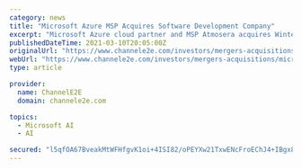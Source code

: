 ```yaml
---
category: news
title: "Microsoft Azure MSP Acquires Software Development Company"
excerpt: "Microsoft Azure cloud partner and MSP Atmosera acquires Wintellect, a software development, Azure and IT training company."
publishedDateTime: 2021-03-10T20:05:00Z
originalUrl: "https://www.channele2e.com/investors/mergers-acquisitions/microsoft-development-company/"
webUrl: "https://www.channele2e.com/investors/mergers-acquisitions/microsoft-development-company/"
type: article

provider:
  name: ChannelE2E
  domain: channele2e.com

topics:
  - Microsoft AI
  - AI

secured: "l5qfOA67BveakMtWFHfgvK1oi+4ISI82/oPEYXw21TxwENcFroEChJ4+IBgx8sBWq5XX/rBcZeJFPmJdQZbWjRPw5d1ESqjDK6fqKJOggJXXgSIwhf2F5TmN9xrBi/mb7EVpHeod/4dLryuT5EQ7JYdjtmGPOwDmCA8J+AT5Ky7eqn9AiiEf8l7qLjJagLIjTONROHJeUIw3RysQIUzU2oGxjg7I6jkvQDG79zcs0UjyrPta7vMXtM/al6UE6gY5KismJBxfzlfKB1bM4wEcDWboHl7WosKiS7QGQchdNUJtNZd0OcHCdCxDPDUIs311yuL0xedI1Amd1b3sbiHg9ORD2A1PTs3MSo/u6o1NDLI=;X+eFzhpjaTWztOKZAnq3XA=="
---
```


